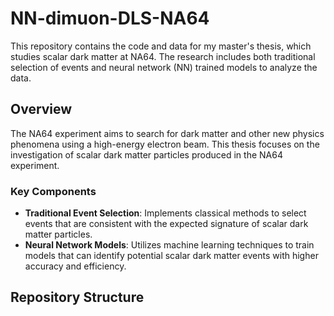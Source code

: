 # NN-dimuon-DLS-NA64

This repository contains the code and data for my master's thesis, which studies scalar dark matter at NA64. The research includes both traditional selection of events and neural network (NN) trained models to analyze the data.

## Overview

The NA64 experiment aims to search for dark matter and other new physics phenomena using a high-energy electron beam. This thesis focuses on the investigation of scalar dark matter particles produced in the NA64 experiment.

### Key Components

- **Traditional Event Selection**: Implements classical methods to select events that are consistent with the expected signature of scalar dark matter particles.
- **Neural Network Models**: Utilizes machine learning techniques to train models that can identify potential scalar dark matter events with higher accuracy and efficiency.

## Repository Structure


